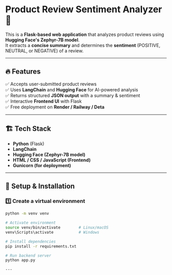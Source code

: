 # Product Review Sentiment Analyzer 🚀  

This is a **Flask-based web application** that analyzes product reviews using **Hugging Face's Zephyr-7B model**.  
It extracts a **concise summary** and determines the **sentiment** (POSITIVE, NEUTRAL, or NEGATIVE) of a review.  

---

## 🔥 Features  
✅ Accepts user-submitted product reviews  
✅ Uses **LangChain** and **Hugging Face** for AI-powered analysis  
✅ Returns structured **JSON output** with a summary & sentiment  
✅ Interactive **Frontend UI** with Flask  
✅ Free deployment on **Render / Railway / Deta**  

---

## 🏗️ Tech Stack  
- **Python** (Flask)  
- **LangChain**  
- **Hugging Face (Zephyr-7B model)**  
- **HTML / CSS / JavaScript (Frontend)**  
- **Gunicorn (for deployment)**  

---

## 🚀 Setup & Installation  


### 1️⃣ Create a virtual environment
```bash
python -m venv venv

# Activate environment
source venv/bin/activate        # Linux/macOS
venv\Scripts\activate           # Windows

# Install dependencies
pip install -r requirements.txt

# Run backend server
python app.py

---

